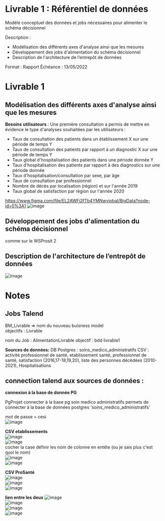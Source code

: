 Livrable 1 : Référentiel de données
===================================

Modèle conceptuel des données et jobs nécessaires pour alimenter le schéma décisionnel

Description :

-	Modélisation des différents axes d'analyse ainsi que les mesures
-	Développement des jobs d'alimentation du schéma décisionnel
-	Description de l'architecture de l’entrepôt de données

Format : Rapport Échéance : 13/05/2022

Livrable 1
==========

Modélisation des différents axes d'analyse ainsi que les mesures
----------------------------------------------------------------

**Besoins utilisateurs** : Une première consultation a permis de mettre en évidence le type d'analyses souhaitées par les utilisateurs :

-	Taux de consultation des patients dans un établissement X sur une période de temps Y
-	Taux de consultation des patients par rapport à un diagnostic X sur une période de temps Y
-	Taux global d'hospitalisation des patients dans une période donnée Y
-	Taux d'hospitalisation des patients par rapport à des diagnostics sur une période donnée
-	Taux d'hospitalisation/consultation par sexe, par âge
-	Taux de consultation par professionnel
-	Nombre de décès par localisation (région) et sur l'année 2019
-	Taux global de satisfaction par région sur l'année 2020

https://www.figma.com/file/EL2AWFi2fTb4YMNwyjobal/BigData?node-id=0%3A1 ![image](https://user-images.githubusercontent.com/57440386/168024178-2aec1741-6448-4b45-a257-e990703a8c81.png)

Développement des jobs d'alimentation du schéma décisionnel
-----------------------------------------------------------

comme sur le WSProsit 2

Description de l'architecture de l’entrepôt de données
------------------------------------------------------

![image](https://user-images.githubusercontent.com/57440386/168040690-d4edca6f-7014-4fc8-9509-e2a347a80c89.png)

Notes
=====

Jobs Talend
-----------

BM_Livrable => nom du nouveau buisness model  
objectifs : Livrable

nom du Job : AlimentationLivrable objectif : bdd livrable1

**Sources de données:** DB Postgres : soins_medico_administratifs CSV : activité professionnel de santé, etablissement santé, professionnel de santé, satisfaction (2016,17-18,19,20), liste des personnes décédées (2010-2021), Hospitalisations

connection talend aux sources de données :
------------------------------------------

**connexion à la base de donnée PG**

PgProjet connecter à la base pg soin medico administratifs permets de connecter à la base de données postgres 'soins_medico_administratifs'

mot de passe = cesi  
![image](https://user-images.githubusercontent.com/56393986/168025172-4f3e7aee-dc48-44f4-9347-49003699342d.png)

**CSV etablissements**  
![image](https://user-images.githubusercontent.com/56393986/168025870-a3c3ecc2-3332-4f2b-8a9f-6f21a3e76e25.png)  
![image](https://user-images.githubusercontent.com/56393986/168026051-126a303a-7421-4bee-a317-90e427f2f28a.png)  
cocher la case définir les nom de colonne en entête (ou je sais plus c'est quoi le nom)  
![image](https://user-images.githubusercontent.com/56393986/168026166-87d5e801-acac-4d75-8499-3b23d7f85e76.png)  
![image](https://user-images.githubusercontent.com/56393986/168026463-3d6b35c5-c518-40bf-a8e8-b78314c43c72.png)

**CSV ProSanté**  
![image](https://user-images.githubusercontent.com/56393986/168027264-98ecd001-f232-4cbf-82fd-9275414a854c.png)  
![image](https://user-images.githubusercontent.com/56393986/168027483-fbd4bdaf-1608-4433-8664-695319aa89d4.png)  
![image](https://user-images.githubusercontent.com/56393986/168027703-85e5e612-bfef-41b2-bfd1-c45b1585e8c8.png)

**lien entre les deux** ![image](https://user-images.githubusercontent.com/56393986/168036261-3d6365cc-f46e-42dd-8c18-1206d4903070.png)  
![image](https://user-images.githubusercontent.com/56393986/168036550-725c0fd5-49c4-4a8d-8e20-de4a14205b4d.png)  
![image](https://user-images.githubusercontent.com/56393986/168036654-8922bb8c-5c91-449a-ad5f-8954fb2114b6.png)  
![image](https://user-images.githubusercontent.com/56393986/168036802-7bf90b59-e926-4dbd-8b3b-187b6595863e.png)
